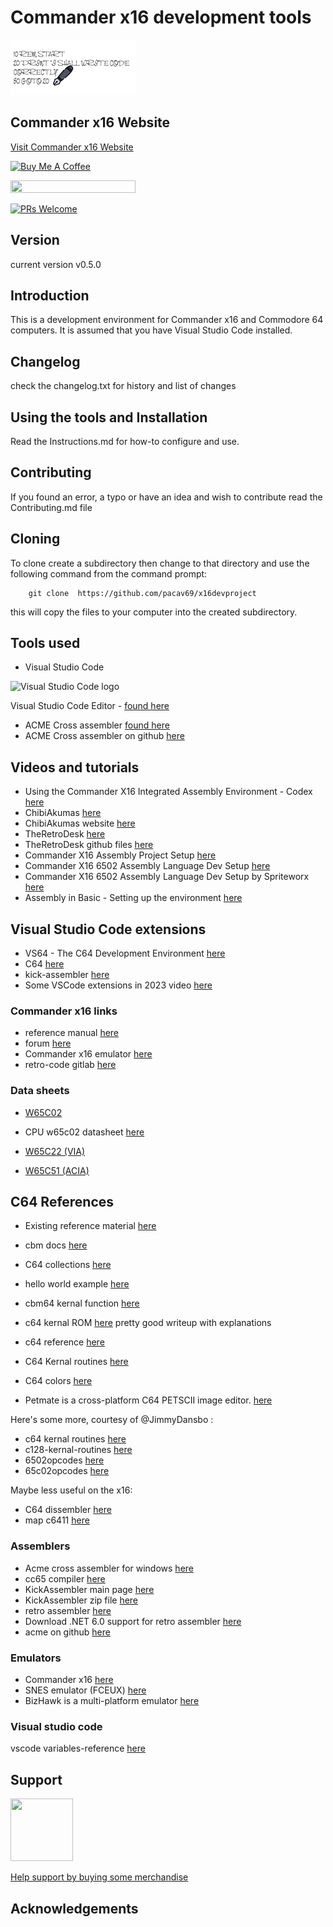 # Commander x16  development tools

![Writing code title](images/writingcodecropped200.png)

## Commander x16 Website

[Visit Commander x16 Website](https://www.commanderx16.com/)

<a href="https://www.buymeacoffee.com/cavtronics" target="_blank"><img src="https://cdn.buymeacoffee.com/buttons/v2/default-yellow.png" alt="Buy Me A Coffee" style="height: 60px !important;width: 217px !important;" ></a>

 <a href="https://www.buymeacoffee.com/cavtronics" title="Donate to my libraries using BuyMeACoffee"><img src="https://img.shields.io/badge/buy%20me%20a%20coffee-donate-orange.svg?logo=buy-me-a-coffee&logoColor=FFDD00" style="height: 20px !important;width: 200px !important;" ></a>

[![PRs Welcome](https://img.shields.io/badge/PRs-welcome-brightgreen.svg?style=flat-square)](https://makeapullrequest.com)

## Version

current version v0.5.0

## Introduction

This is a development environment for Commander x16 and Commodore 64 computers.
It is assumed that you have Visual Studio Code installed.

## Changelog

check the changelog.txt for history and list of changes

## Using the tools and Installation

Read the Instructions.md for how-to configure and use.

## Contributing

If you found an error, a typo or have an idea and wish to contribute
read the Contributing.md file

## Cloning

To clone create a subdirectory then change to that directory and use the following command from the command prompt:

        git clone  https://github.com/pacav69/x16devproject

this will copy the files to your computer into the created subdirectory.

## Tools used

* Visual Studio Code
<img src="https://visualstudio.microsoft.com/wp-content/uploads/2019/09/vs-code-responsive-01-1.png" alt="Visual Studio Code logo" style="height: 50px; width:60px;"/>

Visual Studio Code Editor - [found here](https://code.visualstudio.com/)

* ACME Cross assembler [found here](https://csdb.dk/release/?id=193302)
* ACME Cross assembler on github [here](https://github.com/meonwax/acme)

## Videos and tutorials

* Using the Commander X16 Integrated Assembly Environment - Codex [here](https://www.youtube.com/watch?v=N3E0MUsqzQo&ab_channel=JestinStoffel)
* ChibiAkumas  [here](https://www.youtube.com/@ChibiAkumas)
* ChibiAkumas website [here](https://www.assemblytutorial.com/)
* TheRetroDesk [here](https://www.youtube.com/watch?v=gqwIzbT_WFU&ab_channel=TheRetroDesk)
* TheRetroDesk github files  [here](https://github.com/SlithyMatt/x16-assembly-tutorial)
* Commander X16 Assembly Project Setup [here](https://www.youtube.com/watch?v=V2vGiIqDXkA&ab_channel=JestinStoffel)
* Commander X16 6502 Assembly Language Dev Setup [here](https://www.youtube.com/watch?v=oz3E6pGU2KE&ab_channel=Spriteworx)
* Commander X16 6502 Assembly Language Dev Setup by Spriteworx [here](https://www.youtube.com/watch?v=oz3E6pGU2KE&ab_channel=Spriteworx)
* Assembly in Basic - Setting up the environment [here](https://www.8bitcoding.com/p/assembly-in-basic-i-setting-up.html)

## Visual Studio Code extensions

* VS64 - The C64 Development Environment  [here](https://marketplace.visualstudio.com/items?itemName=rosc.vs64)
* C64 [here](https://marketplace.visualstudio.com/items?itemName=gverduci.c64basicv2)
* kick-assembler [here](https://marketplace.visualstudio.com/items?itemName=paulhocker.kick-assembler-vscode-ext)
* Some VSCode extensions in 2023 video [here](https://www.youtube.com/watch?v=DNf6Bu7z4vw&ab_channel=DevtipsbyMoHo)

### Commander x16 links

* reference  manual [here](https://github.com/x16community/x16-docs)
* forum [here](https://www.commanderx16.com/forum)
* Commander x16 emulator [here](https://github.com/x16community/x16-emulator)
* retro-code  gitlab [here](https://gitlab.com/retro-coder/commanderx16)

### Data sheets

* [W65C02](https://eater.net/datasheets/w65c02s.pdf)
* CPU w65c02 datasheet [here](https://westerndesigncenter.com/wdc/documentation/w65c02s.pdf)

* [W65C22 (VIA)](https://eater.net/datasheets/w65c22.pdf)
* [W65C51 (ACIA)](https://eater.net/datasheets/w65c51n.pdf)

## C64 References

* Existing reference material [here](https://github.com/X16Community/x16-docs/issues/83)
* cbm docs [here](https://sta.c64.org/cbmdocs.html)
* C64 collections [here](https://www.lyonlabs.org/commodore/onrequest/collections.html)
* hello world example [here](https://retro-programming.com/hello-world-in-the-c64-machine-code/)

* cbm64 kernal function  [here](http://sta.c64.org/cbm64krnfunc.html)
* c64 kernal ROM  [here](https://c64os.com/post/c64kernalrom) pretty good writeup with explanations
* c64 reference  [here](https://www.pagetable.com/c64ref/kernal/)
* C64 Kernal routines [here](https://cx16.dk/c64-kernal-routines/)
* C64 colors [here](https://www.c64-wiki.com/wiki/Color)
* Petmate is a cross-platform C64 PETSCII image editor. [here](https://nurpax.github.io/petmate/)

Here's some more, courtesy of @JimmyDansbo :

* c64 kernal routines [here](https://www1.cx16.dk/c64-kernal-routines/)
* c128-kernal-routines [here](https://www1.cx16.dk/c128-kernal-routines/)
* 6502opcodes [here](http://6502.org/tutorials/6502opcodes.html)
* 65c02opcodes [here](http://www.6502.org/tutorials/65c02opcodes.html)

Maybe less useful on the x16:

* C64 dissembler [here](https://www.pagetable.com/c64ref/c64disasm/)
* map c6411 [here](https://project64.c64.org/Software/mapc6411.txt)

### Assemblers

* Acme cross assembler for windows [here](https://sourceforge.net/projects/acme-crossass/files/win32/acme0.97win.zip/download)
* cc65 compiler [here](https://cc65.github.io/)
* KickAssembler main page [here]( http://theweb.dk/KickAssembler/Main.html#frontpage)
* KickAssembler zip file [here](http://www.theweb.dk/KickAssembler/KickAssembler.zip)
* retro assembler [here](https://enginedesigns.net/retroassembler/)
* Download .NET 6.0 support for retro assembler [here](https://dotnet.microsoft.com/en-us/download/dotnet/6.0)
* acme on github [here](https://github.com/meonwax/acme)

### Emulators

* Commander x16 [here](https://github.com/x16community/x16-emulator)
* SNES emulator (FCEUX) [here](https://fceux.com/web/home.html)
* BizHawk is a multi-platform emulator  [here](https://tasvideos.org/Bizhawk)

### Visual studio code

vscode variables-reference [here](https://code.visualstudio.com/docs/editor/variables-reference)

## Support

<img src="https://vangogh.teespring.com/v3/image/SugZ-DRGZXUTuSzfrFtaOU3TAUQ/800/800.jpg" width="100px"  height="100px">

[Help support by buying some merchandise](https://cavtronics-3.creator-spring.com/)

## Acknowledgements
